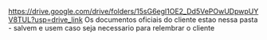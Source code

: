 https://drive.google.com/drive/folders/15sG6egl1OE2_Dd5VePOwUDpwpUYV8TUL?usp=drive_link
Os documentos oficiais do cliente estao nessa pasta - salvem e usem caso seja necessario para relembrar o cliente